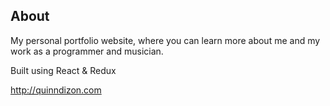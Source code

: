 ## About
My personal portfolio website, where you can learn more about me and my work as a programmer and musician. 

Built using React & Redux

http://quinndizon.com
